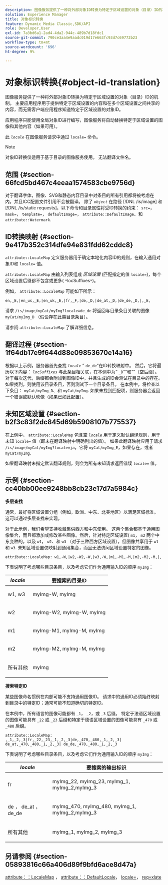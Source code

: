 ```yaml
---
description: 图像服务提供了一种将外部对象ID转换为特定于区域设置的对象（目录）ID的机制。 主要应用程序用于提供特定于区域设置的内容和在多个区域设置之间共享的内容，而无需客户端应用程序知道特定于区域设置的对象ID。
solution: Experience Manager
title: 对象标识转换
feature: Dynamic Media Classic,SDK/API
role: Developer,User
exl-id: 7a3bd6a1-2ad4-4da2-944c-489b7d18fdc1
source-git-commit: 790ce3aa4e9aadc019d17e663fc93d7c69772b23
workflow-type: tm+mt
source-wordcount: '696'
ht-degree: 9%

---
```


# 对象标识转换{#object-id-translation}

图像服务提供了一种将外部对象ID转换为特定于区域设置的对象（目录）ID的机制。 主要应用程序用于提供特定于区域设置的内容和在多个区域设置之间共享的内容，而无需客户端应用程序知道特定于区域设置的对象ID。

应用程序只能使用全局对象ID进行编写，图像服务将自动替换特定于区域设置的图像和其他内容（如果可用）。

此 *`locale`* 在图像服务请求中通过 `locale=` 命令。

>[!NOTE]
>
>对象ID转换仅适用于基于目录的图像服务使用。 无法翻译文件名。

## 范围 {#section-66fcd5bd467c4eeaa1574583cbe9756d}

对于翻译字体，图像、SVG和静态内容目录中对条目的所有引用都将被考虑在内，并且ICC配置文件引用不会被翻译。 除了 *`object`* 在路径 [!DNL /is/image] 和 [!DNL /is/static requests]，以下命令和目录属性将受ID转换的约束： `src=`， `mask=`， `template=`， `defaultImage=`， `attribute::DefaultImage`、和 `attribute::Watermark`.

## ID转换映射 {#section-9e417b352c314dfe94e831fdd62cddc8}

`attribute::LocaleMap` 定义服务器用于确定本地化内容ID的规则，在输入通用对象ID和 `locale=` 值。

`attribute::LocaleMap` 由输入列表组成 *区域设置* (匹配指定的值 `locale=`)，每个区域设置后缀都不包含或更多( `*`locSuffixes`*`)。

例如， `attribute::LocaleMap` 可能如下所示：

`en,_E,|en_us,_E,|en_uk,_E,|fr,_F,|de,_D,|de_at,_D,|de_de,_D,|,_E,`

请求 `/is/image/myCat/myImg?locale=de_de` 将返回与目录条目关联的图像 `myCat/myImg_D` （假设存在此类目录条目）。

请参阅 `attribute::LocaleMap` 了解详细信息。

## 翻译过程 {#section-1f64db17e9f644d88e09853670e14a16}

根据以上示例，服务器首先查找 *`locale`* ” `de_de`”在ID转换映射中。 然后，它将遍历以下内容： *`locSuffixes`* 与此条目相关联，在本例中为“ `_D`“”和“”（空后缀）。 对于每次迭代，后缀都会附加到图像ID中，并且生成的ID会测试在目录中的存在。 如果找到，则使用该目录条目，否则测试下一个目录条目。 在本例中，将检查以下条目： `myCat/myImg_D`、和 `myCat/myImg`. 如果未找到匹配项，则服务器会返回一个错误或默认映像（如果已如此配置）。

## 未知区域设置 {#section-b2f3c83f2dc845d69b5908107b775537}

在上例中， `attribute::LocaleMap` 包含空 *`locale`* 用于定义默认翻译规则，用于未知 `locale=` 值（即未在翻译映射中明确列出的值）。 如果此翻译映射应用于请求 `/is/image/myCat/myImg?locale=ja`，它将 `myCat/myImg_E`，如果存在，或者 `myCat/myImg`.

如果翻译映射未指定默认翻译规则，则会为所有未知请求返回错误 `locale=` 值。

## 示例 {#section-cc40bb00ee9248bb8cb23e17d7a5984c}

**多层查找**

通常，最好将区域设置分组（例如，欧洲、中东、北美地区）以满足区域标准。 这可以通过多层查找来实现。

对于此示例，我们希望支持收藏集供西方和中东使用。 这两个集合都基于通用图像集合，而且都添加或修改某些图像。然后，针对特定区域设置( `m1`， `m2` 两个中东变种的，以及 `w1`， `w2`、和 `w3` （对于三种西方区域设置），但图像共享用于 `w1` 和 `w3`. 未知区域设置仅映射到通用集合，而且无法访问区域设置特定的图像。

`attribute::LocaleMap: w1,-W,|w2,-W2,-W,|w3,-W,|m1,-M1,-M,|m2,-M2,-M,|,`

下表说明了考虑哪些目录条目，以及考虑它们作为通用输入ID的顺序 `myImg`：

<table id="table_97EB13E3DB9B48D3A4184D5ECC8E9F86"> 
 <thead> 
  <tr> 
   <th class="entry"> <b> <i>locale</i> </b> </th> 
   <th class="entry"> <b>要搜索的目录ID</b> </th> 
  </tr> 
 </thead>
 <tbody> 
  <tr> 
   <td> <p> <span class="codeph"> w1, w3 </span> </p> </td> 
   <td> <p> <span class="codeph"> myImg-W, myImg </span> </p> </td> 
  </tr> 
  <tr> 
   <td> <p> <span class="codeph"> w2 </span> </p> </td> 
   <td> <p> <span class="codeph"> myImg-W2, myImg-W, myImg </span> </p> </td> 
  </tr> 
  <tr> 
   <td> <p> <span class="codeph"> m1 </span> </p> </td> 
   <td> <p> <span class="codeph"> myImg-M1, myImg-M, myImg </span> </p> </td> 
  </tr> 
  <tr> 
   <td> <p> <span class="codeph"> m2 </span> </p> </td> 
   <td> <p> <span class="codeph"> myImg-M2, myImg-M, myImg </span> </p> </td> 
  </tr> 
  <tr> 
   <td> <p>所有其他 </p> </td> 
   <td> <p> <span class="codeph"> myImg </span> </p> </td> 
  </tr> 
 </tbody> 
</table>

**搜索特定ID**

某些图像命名惯例在内部可能不支持通用图像ID。 请求中的通用ID必须始终映射到目录中的特定ID；通常可能不知道确切的特定ID。

在本例中，所有语言的图像可能都有 `_1`， `_2`，或 `_3` 后缀。 特定于法语区域设置的图像可能具有 `_22` 或 `_23` 后缀和特定于德语区域设置的图像可能具有 `_470` 或 `_480` 后缀。

`attribute::LocaleMap: ,_1,_2,_3|fr,_22,_23,_1,_2,_3|de,_470,_480,_1,_2,_3| de_at,_470,_480,_1,_2,_3| de_de,_470,_480,_1,_2,_3`

下表说明了考虑哪些目录条目，以及考虑它们作为通用输入ID的顺序 `myImg`：

<table id="table_A7EE4AA0F1C24284B83CC4B40622D24F"> 
 <thead> 
  <tr> 
   <th class="entry"> <b> <i>locale</i> </b> </th> 
   <th class="entry"> <b>要搜索的输出标识</b> </th> 
  </tr> 
 </thead>
 <tbody> 
  <tr> 
   <td> <p> <span class="codeph"> fr </span> </p> </td> 
   <td> <p> <span class="codeph"> myImg_22, myImg_23, myImg_1, myImg_2,myImg_3 </span> </p> </td> 
  </tr> 
  <tr> 
   <td> <p> <span class="codeph"> de </span>， <span class="codeph"> de_at </span>， <span class="codeph"> de_de </span> </p> </td> 
   <td> <p> <span class="codeph"> myImg_470, myImg_480, myImg_1, myImg_2,myImg_3 </span> </p> </td> 
  </tr> 
  <tr> 
   <td> <p>所有其他 </p> </td> 
   <td> <p> <span class="codeph"> myImg_1, myImg_2, myImg_3 </span> </p> </td> 
  </tr> 
 </tbody> 
</table>

## 另请参阅 {#section-05893816c66a406d89f9bfd6ace8d47a}

[attribute：：LocaleMap](../../../../../is-api/image-catalog/image-serving-api-ref/c-image-catalog-reference/c-attributes-reference/r-localemap.md#reference-49bbf598f8ea47c3a563755cef306318) ， [attribute：：DefaultLocale](../../../../../is-api/image-catalog/image-serving-api-ref/c-image-catalog-reference/c-attributes-reference/r-defaultlocale.md#reference-69462ad9923f464f80c2c012342a6b6b)， [locale=](../../../../../is-api/http-ref/image-serving-api-ref/c-http-protocol-reference/c-command-reference/r-locale.md#reference-8a846b2fbc004a12821b956ed3b25cfb)， [req=xlate](../../../../../is-api/http-ref/image-serving-api-ref/c-http-protocol-reference/c-command-reference/r-req/r-req.md#reference-907cdb4a97034db7ad94695f25552e76)
